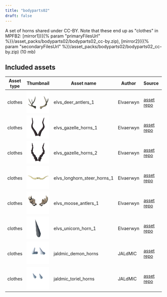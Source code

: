 ```yaml
---
title: "bodyparts02"
draft: false
---
```


A set of horns shared under CC-BY. Note that these end up as "clothes" in MPFB2: [mirror1]({{% param "primaryFilesUrl" %}}/asset_packs/bodyparts02/bodyparts02_cc-by.zip), [mirror2]({{% param "secondaryFilesUrl" %}}/asset_packs/bodyparts02/bodyparts02_cc-by.zip) (10 mb)


## Included assets

| Asset type | Thumbnail | Asset name | Author | Source | License |
| ---------- | --------- | ---------- | ------ | ------ | ------- |
| clothes | ![elvs_deer_antlers_1.png](elvs_deer_antlers_1.png) | elvs_deer_antlers_1 | Elvaerwyn | [asset repo](http://www.makehumancommunity.org/node/2376) | CC-BY |
| clothes | ![elvs_gazelle_horns_1.png](elvs_gazelle_horns_1.png) | elvs_gazelle_horns_1 | Elvaerwyn | [asset repo](http://www.makehumancommunity.org/node/2388) | CC-BY |
| clothes | ![elvs_gazelle_horns_2.png](elvs_gazelle_horns_2.png) | elvs_gazelle_horns_2 | Elvaerwyn | [asset repo](http://www.makehumancommunity.org/node/2389) | CC-BY |
| clothes | ![elvs_longhorn_steer_horns_1.png](elvs_longhorn_steer_horns_1.png) | elvs_longhorn_steer_horns_1 | Elvaerwyn | [asset repo](http://www.makehumancommunity.org/node/2379) | CC-BY |
| clothes | ![elvs_moose_antlers_1.png](elvs_moose_antlers_1.png) | elvs_moose_antlers_1 | Elvaerwyn | [asset repo](http://www.makehumancommunity.org/node/2375) | CC-BY |
| clothes | ![elvs_unicorn_horn_1.png](elvs_unicorn_horn_1.png) | elvs_unicorn_horn_1 | Elvaerwyn | [asset repo](http://www.makehumancommunity.org/node/2385) | CC-BY |
| clothes | ![jaldmic_demon_horns.png](jaldmic_demon_horns.png) | jaldmic_demon_horns | JALdMIC | [asset repo](http://www.makehumancommunity.org/node/2947) | CC-BY |
| clothes | ![jaldmic_toriel_horns.png](jaldmic_toriel_horns.png) | jaldmic_toriel_horns | JALdMIC | [asset repo](http://www.makehumancommunity.org/node/2935) | CC-BY |
